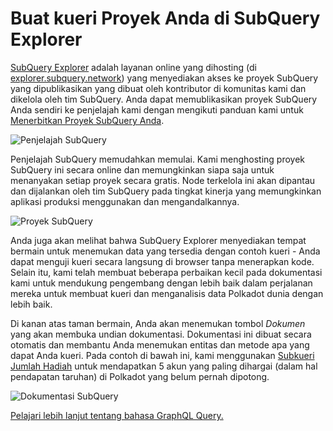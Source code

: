 # Buat kueri Proyek Anda di SubQuery Explorer

[SubQuery Explorer](https://explorer.subquery.network) adalah layanan online yang dihosting (di [explorer.subquery.network](https://explorer.subquery.network)) yang menyediakan akses ke proyek SubQuery yang dipublikasikan yang dibuat oleh kontributor di komunitas kami dan dikelola oleh tim SubQuery. Anda dapat memublikasikan proyek SubQuery Anda sendiri ke penjelajah kami dengan mengikuti panduan kami untuk [Menerbitkan Proyek SubQuery Anda](../publish/publish.md).

![Penjelajah SubQuery](https://static.subquery.network/media/explorer/explorer-header.png)

Penjelajah SubQuery memudahkan memulai. Kami menghosting proyek SubQuery ini secara online dan memungkinkan siapa saja untuk menanyakan setiap proyek secara gratis. Node terkelola ini akan dipantau dan dijalankan oleh tim SubQuery pada tingkat kinerja yang memungkinkan aplikasi produksi menggunakan dan mengandalkannya.

![Proyek SubQuery](https://static.subquery.network/media/explorer/explorer-project.png)

Anda juga akan melihat bahwa SubQuery Explorer menyediakan tempat bermain untuk menemukan data yang tersedia dengan contoh kueri - Anda dapat menguji kueri secara langsung di browser tanpa menerapkan kode. Selain itu, kami telah membuat beberapa perbaikan kecil pada dokumentasi kami untuk mendukung pengembang dengan lebih baik dalam perjalanan mereka untuk membuat kueri dan menganalisis data Polkadot dunia dengan lebih baik.

Di kanan atas taman bermain, Anda akan menemukan tombol _Dokumen_ yang akan membuka undian dokumentasi. Dokumentasi ini dibuat secara otomatis dan membantu Anda menemukan entitas dan metode apa yang dapat Anda kueri. Pada contoh di bawah ini, kami menggunakan [Subkueri Jumlah Hadiah](https://explorer.subquery.network/subquery/OnFinality-io/sum-reward) untuk mendapatkan 5 akun yang paling dihargai (dalam hal pendapatan taruhan) di Polkadot yang belum pernah dipotong.

![Dokumentasi SubQuery](https://static.subquery.network/media/explorer/explorer-documentation.png)

[Pelajari lebih lanjut tentang bahasa GraphQL Query.](./graphql.md)

